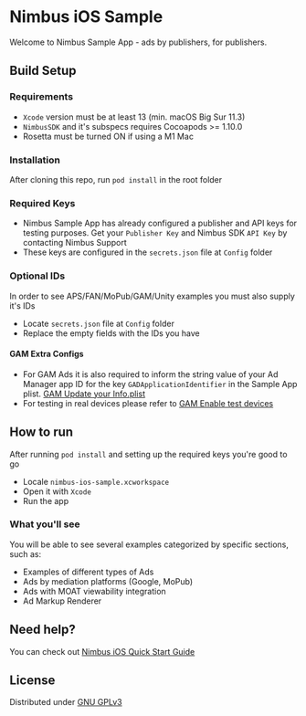 # Nimbus iOS Sample

Welcome to Nimbus Sample App - ads by publishers, for publishers.

## Build Setup

### Requirements
- `Xcode` version must be at least 13 (min. macOS Big Sur 11.3)
- `NimbusSDK` and it's subspecs requires Cocoapods >= 1.10.0
- Rosetta must be turned ON if using a M1 Mac

### Installation
After cloning this repo, run `pod install` in the root folder

### Required Keys
- Nimbus Sample App has already configured a publisher and API keys for testing purposes. Get your `Publisher Key` and Nimbus SDK `API Key` by contacting Nimbus Support
- These keys are configured in the `secrets.json` file at `Config` folder

### Optional IDs
In order to see APS/FAN/MoPub/GAM/Unity examples you must also supply it's IDs
- Locate `secrets.json` file at `Config` folder
- Replace the empty fields with the IDs you have

#### GAM Extra Configs
- For GAM Ads it is also required to inform the string value of your Ad Manager app ID for the key `GADApplicationIdentifier` in the Sample App plist. [GAM Update your Info.plist](https://developers.google.com/ad-manager/mobile-ads-sdk/ios/quick-start#update_your_infoplist)
- For testing in real devices please refer to [GAM Enable test devices](https://developers.google.com/ad-manager/mobile-ads-sdk/ios/test-ads#enable_test_devices)

## How to run
After running `pod install` and setting up the required keys you're good to go
- Locale `nimbus-ios-sample.xcworkspace`
- Open it with `Xcode`
- Run the app

### What you'll see
You will be able to see several examples categorized by specific sections, such as:
- Examples of different types of Ads
- Ads by mediation platforms (Google, MoPub)
- Ads with MOAT viewability integration
- Ad Markup Renderer

## Need help?
You can check out [Nimbus iOS Quick Start Guide](https://adsbynimbus-public.s3.amazonaws.com/iOS/docs/1.11.1/docs/index.html)

## License
Distributed under [GNU GPLv3](https://choosealicense.com/licenses/gpl-3.0/)
